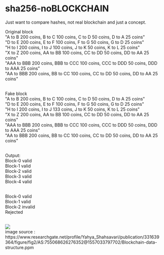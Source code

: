 # sha256-noBLOCKCHAIN

Just want to compare hashes, not real blockchain and just a concept.

Original block<br>
"A to B 200 coins, B to C 100 coins, C to D 50 coins, D to A 25 coins"<br>
"D to E 200 coins, E to F 100 coins, F to G 50 coins, G to D 25 coins"<br>
"H to I 200 coins, I to J 100 coins, J to K 50 coins, K to L 25 coins"<br>
"X to Z 200 coins, AA to BB 100 coins, CC to DD 50 coins, DD to AA 25 coins"<br>
"AAA to BBB 200 coins, BBB to CCC 100 coins, CCC to DDD 50 coins, DDD to AAA 25 coins"<br>
"AA to BBB 200 coins, BB to CC 100 coins, CC to DD 50 coins, DD to AA 25 coins"<br><br>

Fake block<br>
"A to B 200 coins, B to C 100 coins, C to D 50 coins, D to A 25 coins"<br>
"D to E 200 coins, E to F 100 coins, F to G 50 coins, G to D 25 coins"<br>
"H to I 200 coins, I to J 133 coins, J to K 50 coins, K to L 25 coins"<br>
"X to Z 200 coins, AA to BB 100 coins, CC to DD 50 coins, DD to AA 25 coins"<br>
"AAA to BBB 200 coins, BBB to CCC 100 coins, CCC to DDD 50 coins, DDD to AAA 25 coins"<br>
"AA to BBB 200 coins, BB to CC 100 coins, CC to DD 50 coins, DD to AA 25 coins"<br><br>

Output:<br>
Block-0 valid<br>
Block-1 valid<br>
Block-2 valid<br>
Block-3 valid<br>
Block-4 valid<br><br>

Block-0 valid<br>
Block-1 valid<br>
Block-2 invalid<br>
Rejected<br><br>

<img src="https://www.researchgate.net/profile/Yahya_Shahsavari/publication/331639364/figure/fig2/AS:755068626276352@1557033797702/Blockchain-data-structure.ppm">
<br>
image source : https://www.researchgate.net/profile/Yahya_Shahsavari/publication/331639364/figure/fig2/AS:755068626276352@1557033797702/Blockchain-data-structure.ppm

